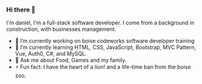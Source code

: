 ### Hi there 👋


I'm daniel, I'm a full-stack software developer. I come from a background in construction, with businesses management.

- 🔭 I’m currently working on boise codeworks software developer training
- 🌱 I’m currently learning HTML, CSS, JavaScript, Bootstrap, MVC Pattern, Vue, Auth0, C#, and MySQL.
- 💬 Ask me about Food, Games and my family.
- ⚡ Fun fact: I have the heart of a lion! and a life-time ban from the boise zoo.
